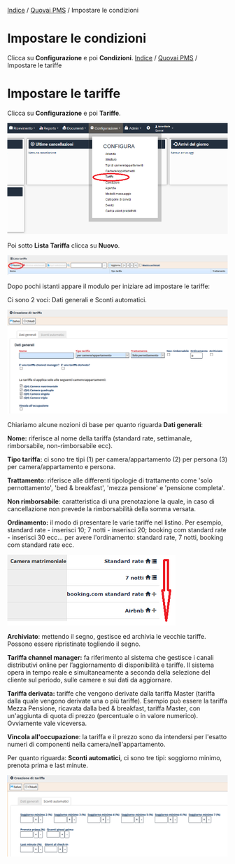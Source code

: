 
[Indice](index.md) / [Quovai PMS](quovai-pms-it.md) / Impostare le condizioni

# Impostare le condizioni
 
 Clicca su **Configurazione** e poi **Condizioni**.
[Indice](index.md) / [Quovai PMS](quovai-pms-it.md) / Impostare le tariffe

# Impostare le tariffe
 
 Clicca su **Configurazione** e poi **Tariffe**.  

![](images/impostare-tariffe-001.png)

Poi sotto **Lista Tariffa** clicca su **Nuovo**.

![](images/impostare-tariffe-002.png)

Dopo pochi istanti appare il modulo per iniziare ad impostare le tariffe:

Ci sono 2 voci: Dati generali e Sconti automatici.

![](images/impostare-tariffe-003.png)

Chiariamo alcune nozioni di base per quanto riguarda **Dati generali**:

**Nome:** riferisce al nome della tariffa (standard rate, settimanale, rimborsabile, non-rimborsabile ecc).

**Tipo tariffa:** ci sono tre tipi (1) per camera/appartamento (2) per persona (3) per camera/appartamento e persona.

**Trattamento**: riferisce alle differenti tipologie di trattamento come 'solo pernottamento', 'bed & breakfast', 'mezza pensione' e 'pensione completa'.

**Non rimborsabile**: caratteristica di una prenotazione la quale, in caso di cancellazione non prevede la rimborsabilità della somma versata. 

**Ordinamento:** il modo di presentare le varie tariffe nel listino. Per esempio, standard rate - inserisci 10; 7 notti - inserisci 20; booking com standard rate - inserisci 30 ecc... per avere l'ordinamento: standard rate, 7 notti, booking com standard rate ecc. 
 
 ![](images/impostare-tariffe-004.png)

**Archiviato**: mettendo il segno, gestisce ed archivia le vecchie tariffe. Possono essere ripristinate togliendo il segno.

**Tariffa channel manager:** fa riferimento al sistema che gestisce i canali distributivi online per l’aggiornamento di disponibilità e tariffe. Il sistema opera in tempo reale e simultaneamente a seconda della selezione del cliente sul periodo, sulle camere e sui dati da aggiornare.

**Tariffa derivata:** tariffe che vengono derivate dalla tariffa Master (tariffa dalla quale vengono derivate una o più tariffe). Esempio può essere la tariffa Mezza Pensione, ricavata dalla bed & breakfast, tariffa Master, con un'aggiunta di quota di prezzo (percentuale o in valore numerico). Ovviamente vale viceversa.

**Vincola all'occupazione**: la tariffa e il prezzo sono da intendersi per l'esatto numeri di componenti nella camera/nell'appartamento. 

Per quanto riguarda: **Sconti automatici**, ci sono tre tipi: soggiorno minimo, prenota prima e last minute.

 ![](images/impostare-tariffe-005.png)